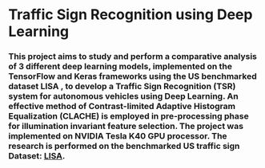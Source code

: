# Traffic Sign Recognition using Deep Learning
### This project aims to study and perform a comparative analysis of 3 different deep learning models, implemented on the TensorFlow and Keras frameworks using the US benchmarked dataset LISA , to develop a Traffic Sign Recognition (TSR) system for autonomous vehicles using Deep Learning. An effective method of Contrast-limited Adaptive Histogram Equalization (CLACHE) is employed in pre-processing phase for illumination invariant feature selection. The project was implemented on NVIDIA Tesla K40 GPU processor. The research is performed on the benchmarked US traffic sign Dataset: [LISA](http://cvrr.ucsd.edu/LISA/lisa-traffic-sign-dataset.html).
